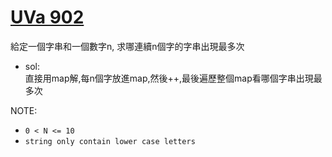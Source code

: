 # [UVa 902](https://vjudge.net/problem/UVA-902)  
給定一個字串和一個數字n, 求哪連續n個字的字串出現最多次  

* sol:  
  直接用map解,每n個字放進map,然後++,最後遍歷整個map看哪個字串出現最多次  
  
NOTE:  
* `0 < N <= 10`
* `string only contain lower case letters`
